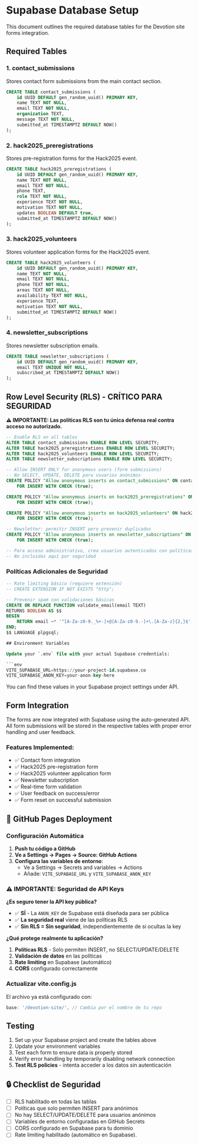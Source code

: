 # Supabase Database Setup

This document outlines the required database tables for the Devotion site forms integration.

## Required Tables

### 1. contact_submissions
Stores contact form submissions from the main contact section.

```sql
CREATE TABLE contact_submissions (
    id UUID DEFAULT gen_random_uuid() PRIMARY KEY,
    name TEXT NOT NULL,
    email TEXT NOT NULL,
    organization TEXT,
    message TEXT NOT NULL,
    submitted_at TIMESTAMPTZ DEFAULT NOW()
);
```

### 2. hack2025_preregistrations
Stores pre-registration forms for the Hack2025 event.

```sql
CREATE TABLE hack2025_preregistrations (
    id UUID DEFAULT gen_random_uuid() PRIMARY KEY,
    name TEXT NOT NULL,
    email TEXT NOT NULL,
    phone TEXT,
    role TEXT NOT NULL,
    experience TEXT NOT NULL,
    motivation TEXT NOT NULL,
    updates BOOLEAN DEFAULT true,
    submitted_at TIMESTAMPTZ DEFAULT NOW()
);
```

### 3. hack2025_volunteers
Stores volunteer application forms for the Hack2025 event.

```sql
CREATE TABLE hack2025_volunteers (
    id UUID DEFAULT gen_random_uuid() PRIMARY KEY,
    name TEXT NOT NULL,
    email TEXT NOT NULL,
    phone TEXT NOT NULL,
    areas TEXT NOT NULL,
    availability TEXT NOT NULL,
    experience TEXT,
    motivation TEXT NOT NULL,
    submitted_at TIMESTAMPTZ DEFAULT NOW()
);
```

### 4. newsletter_subscriptions
Stores newsletter subscription emails.

```sql
CREATE TABLE newsletter_subscriptions (
    id UUID DEFAULT gen_random_uuid() PRIMARY KEY,
    email TEXT UNIQUE NOT NULL,
    subscribed_at TIMESTAMPTZ DEFAULT NOW()
);
```

## Row Level Security (RLS) - CRÍTICO PARA SEGURIDAD

**⚠️ IMPORTANTE: Las políticas RLS son tu única defensa real contra acceso no autorizado.**

```sql
-- Enable RLS on all tables
ALTER TABLE contact_submissions ENABLE ROW LEVEL SECURITY;
ALTER TABLE hack2025_preregistrations ENABLE ROW LEVEL SECURITY;
ALTER TABLE hack2025_volunteers ENABLE ROW LEVEL SECURITY;
ALTER TABLE newsletter_subscriptions ENABLE ROW LEVEL SECURITY;

-- Allow INSERT ONLY for anonymous users (form submissions)
-- No SELECT, UPDATE, DELETE para usuarios anónimos
CREATE POLICY "Allow anonymous inserts on contact_submissions" ON contact_submissions
    FOR INSERT WITH CHECK (true);

CREATE POLICY "Allow anonymous inserts on hack2025_preregistrations" ON hack2025_preregistrations
    FOR INSERT WITH CHECK (true);

CREATE POLICY "Allow anonymous inserts on hack2025_volunteers" ON hack2025_volunteers
    FOR INSERT WITH CHECK (true);

-- Newsletter: permitir INSERT pero prevenir duplicados
CREATE POLICY "Allow anonymous inserts on newsletter_subscriptions" ON newsletter_subscriptions
    FOR INSERT WITH CHECK (true);

-- Para acceso administrativo, crea usuarios autenticados con políticas específicas
-- No incluidas aquí por seguridad
```

### Políticas Adicionales de Seguridad

```sql
-- Rate limiting básico (requiere extensión)
-- CREATE EXTENSION IF NOT EXISTS "http";

-- Prevenir spam con validaciones básicas
CREATE OR REPLACE FUNCTION validate_email(email TEXT)
RETURNS BOOLEAN AS $$
BEGIN
    RETURN email ~* '^[A-Za-z0-9._%+-]+@[A-Za-z0-9.-]+\.[A-Za-z]{2,}$';
END;
$$ LANGUAGE plpgsql;

## Environment Variables

Update your `.env` file with your actual Supabase credentials:

```env
VITE_SUPABASE_URL=https://your-project-id.supabase.co
VITE_SUPABASE_ANON_KEY=your-anon-key-here
```

You can find these values in your Supabase project settings under API.

## Form Integration

The forms are now integrated with Supabase using the auto-generated API. All form submissions will be stored in the respective tables with proper error handling and user feedback.

### Features Implemented:
- ✅ Contact form integration
- ✅ Hack2025 pre-registration form
- ✅ Hack2025 volunteer application form
- ✅ Newsletter subscription
- ✅ Real-time form validation
- ✅ User feedback on success/error
- ✅ Form reset on successful submission

## 🚀 GitHub Pages Deployment

### Configuración Automática

1. **Push tu código a GitHub**
2. **Ve a Settings → Pages → Source: GitHub Actions**
3. **Configura las variables de entorno**:
   - Ve a Settings → Secrets and variables → Actions
   - Añade: `VITE_SUPABASE_URL` y `VITE_SUPABASE_ANON_KEY`

### ⚠️ IMPORTANTE: Seguridad de API Keys

**¿Es seguro tener la API key pública?**
- ✅ **SÍ** - La `ANON_KEY` de Supabase está diseñada para ser pública
- ✅ **La seguridad real** viene de las políticas RLS
- ✅ **Sin RLS = Sin seguridad**, independientemente de si ocultas la key

**¿Qué protege realmente tu aplicación?**
1. **Políticas RLS** - Solo permiten INSERT, no SELECT/UPDATE/DELETE
2. **Validación de datos** en las políticas
3. **Rate limiting** en Supabase (automático)
4. **CORS** configurado correctamente

### Actualizar vite.config.js

El archivo ya está configurado con:
```javascript
base: '/devotion-site/', // Cambia por el nombre de tu repo
```

## Testing

1. Set up your Supabase project and create the tables above
2. Update your environment variables
3. Test each form to ensure data is properly stored
4. Verify error handling by temporarily disabling network connection
5. **Test RLS policies** - intenta acceder a los datos sin autenticación

## 🔒 Checklist de Seguridad

- [ ] RLS habilitado en todas las tablas
- [ ] Políticas que solo permiten INSERT para anónimos
- [ ] No hay SELECT/UPDATE/DELETE para usuarios anónimos
- [ ] Variables de entorno configuradas en GitHub Secrets
- [ ] CORS configurado en Supabase para tu dominio
- [ ] Rate limiting habilitado (automático en Supabase).